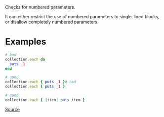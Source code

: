 
Checks for numbered parameters.

It can either restrict the use of numbered parameters to
single-lined blocks, or disallow completely numbered parameters.

# Examples

```ruby
# bad
collection.each do
  puts _1
end

# good
collection.each { puts _1 }# bad
collection.each { puts _1 }

# good
collection.each { |item| puts item }
```

[Source](http://www.rubydoc.info/gems/rubocop/RuboCop/Cop/Style/NumberedParameters)